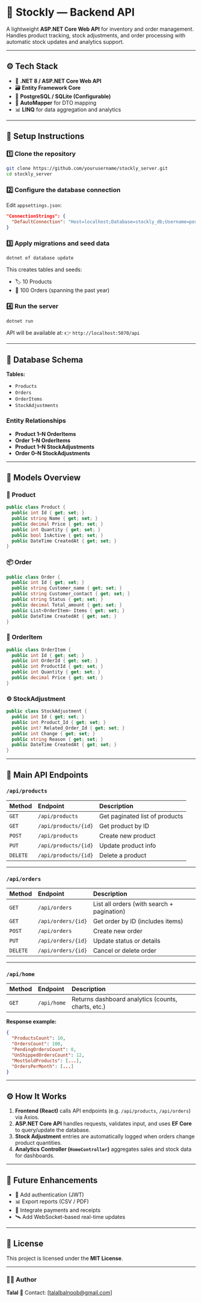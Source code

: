 
# 🧩 Stockly — Backend API

A lightweight **ASP.NET Core Web API** for inventory and order management.
Handles product tracking, stock adjustments, and order processing with automatic stock updates and analytics support.

---

<!-- ## 🖼️ System Overview

> 💡 *(Replace the placeholders below with screenshots or diagrams)*

| Database Schema | API Architecture |
|:----------------:|:----------------:|
| ![Database Diagram](./docs/images/db_schema.png) | ![API Flow](./docs/images/api_flow.png) |

--- -->

## ⚙️ Tech Stack

- 🧱 **.NET 8 / ASP.NET Core Web API**
- 🗃️ **Entity Framework Core**
- 🐘 **PostgreSQL / SQLite (Configurable)**
- 🧰 **AutoMapper** for DTO mapping
- 📊 **LINQ** for data aggregation and analytics

---

## 🧰 Setup Instructions

### 1️⃣ Clone the repository

```bash
git clone https://github.com/yourusername/stockly_server.git
cd stockly_server
````

### 2️⃣ Configure the database connection

Edit `appsettings.json`:

```json
"ConnectionStrings": {
  "DefaultConnection": "Host=localhost;Database=stockly_db;Username=postgres;Password=yourpassword"
}
```

### 3️⃣ Apply migrations and seed data

```bash
dotnet ef database update
```

This creates tables and seeds:

- 🏷️ 10 Products
- 🧾 100 Orders (spanning the past year)

### 4️⃣ Run the server

```bash
dotnet run
```

API will be available at:
👉 `http://localhost:5070/api`

---

## 🧩 Database Schema

**Tables:**

- `Products`
- `Orders`
- `OrderItems`
- `StockAdjustments`

### Entity Relationships

- **Product 1–N OrderItems**
- **Order 1–N OrderItems**
- **Product 1–N StockAdjustments**
- **Order 0–N StockAdjustments**

---

## 🧱 Models Overview

### 🧾 Product

```csharp
public class Product {
  public int Id { get; set; }
  public string Name { get; set; }
  public decimal Price { get; set; }
  public int Quantity { get; set; }
  public bool IsActive { get; set; }
  public DateTime CreatedAt { get; set; }
}
```

### 📦 Order

```csharp
public class Order {
  public int Id { get; set; }
  public string Customer_name { get; set; }
  public string Customer_contact { get; set; }
  public string Status { get; set; }
  public decimal Total_amount { get; set; }
  public List<OrderItem> Items { get; set; }
  public DateTime CreatedAt { get; set; }
}
```

### 🧾 OrderItem

```csharp
public class OrderItem {
  public int Id { get; set; }
  public int OrderId { get; set; }
  public int ProductId { get; set; }
  public int Quantity { get; set; }
  public decimal Price { get; set; }
}
```

### ⚙️ StockAdjustment

```csharp
public class StockAdjustment {
  public int Id { get; set; }
  public int Product_Id { get; set; }
  public int? Related_Order_Id { get; set; }
  public int Change { get; set; }
  public string Reason { get; set; }
  public DateTime CreatedAt { get; set; }
}
```

---

## 🔌 Main API Endpoints

### `/api/products`

| Method   | Endpoint             | Description                    |
| :------- | :------------------- | :----------------------------- |
| `GET`    | `/api/products`      | Get paginated list of products |
| `GET`    | `/api/products/{id}` | Get product by ID              |
| `POST`   | `/api/products`      | Create new product             |
| `PUT`    | `/api/products/{id}` | Update product info            |
| `DELETE` | `/api/products/{id}` | Delete a product               |

---

### `/api/orders`

| Method   | Endpoint           | Description                                |
| :------- | :----------------- | :----------------------------------------- |
| `GET`    | `/api/orders`      | List all orders (with search + pagination) |
| `GET`    | `/api/orders/{id}` | Get order by ID (includes items)           |
| `POST`   | `/api/orders`      | Create new order                           |
| `PUT`    | `/api/orders/{id}` | Update status or details                   |
| `DELETE` | `/api/orders/{id}` | Cancel or delete order                     |

---

### `/api/home`

| Method | Endpoint    | Description                                        |
| :----- | :---------- | :------------------------------------------------- |
| `GET`  | `/api/home` | Returns dashboard analytics (counts, charts, etc.) |

**Response example:**

```json
{
  "ProductsCount": 10,
  "OrdersCount": 100,
  "PendingOrdersCount": 8,
  "UnShippedOrdersCount": 12,
  "MostSoldProducts": [...],
  "OrdersPerMonth": [...]
}
```

---

## ⚙️ How It Works

1. **Frontend (React)** calls API endpoints (e.g. `/api/products`, `/api/orders`) via Axios.
2. **ASP.NET Core API** handles requests, validates input, and uses **EF Core** to query/update the database.
3. **Stock Adjustment** entries are automatically logged when orders change product quantities.
4. **Analytics Controller (`HomeController`)** aggregates sales and stock data for dashboards.

---

## 🧠 Future Enhancements

- 🔐 Add authentication (JWT)
- 📊 Export reports (CSV / PDF)
- 🧾 Integrate payments and receipts
- 🛰️ Add WebSocket-based real-time updates

---

## 📜 License

This project is licensed under the **MIT License**.

---

### 👨‍💻 Author

**Talal**
📧 Contact: [[talalbalnoob@gmail.com](mailto:talalbalnoob@gmail.com)]
